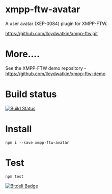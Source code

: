 xmpp-ftw-avatar
=================

A user avatar (XEP-0084) plugin for XMPP-FTW.

https://github.com/lloydwatkin/xmpp-ftw.git

# More....

See the XMPP-FTW demo repository - https://github.com/lloydwatkin/xmpp-ftw-demo

# Build status

[![Build Status](https://secure.travis-ci.org/lloydwatkin/xmpp-ftw-avatar.png)](http://travis-ci.org/lloydwatkin/xmpp-ftw-avatar)

# Install

```
npm i --save xmpp-ftw-avatar
```

# Test

```
npm test
```


[![Bitdeli Badge](https://d2weczhvl823v0.cloudfront.net/xmpp-ftw/xmpp-ftw-avatar/trend.png)](https://bitdeli.com/free "Bitdeli Badge")

